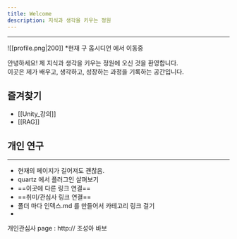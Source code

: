```yaml
---
title: Welcome
description: 지식과 생각을 키우는 정원
---
```

---
![[profile.png|200]]
*현재 구 옵시디언 에서 이동중


안녕하세요! 
제 지식과 생각을 키우는 정원에 오신 것을 환영합니다.  
이곳은 제가 배우고, 생각하고, 성장하는 과정을 기록하는 공간입니다.


## 즐겨찾기
- [[Unity_강의]]
-  [[RAG]]

## 개인 연구

---
- 현재의 페이지가 길어져도 괜찮음.
- quartz 에서 플러그인 살펴보기
- ==이곳에 다른 링크 연결== 
- ==취미/관심사 링크 연결==
- 폴더 마다 인덱스.md 를 만들어서 카테고리 링크 걸기
- 

개인관심사 page : http://
조성아 바보